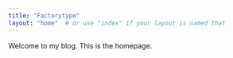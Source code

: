 ```yaml
---
title: "Factorytype"
layout: "home"  # or use "index" if your layout is named that
---
```


Welcome to my blog. This is the homepage.

